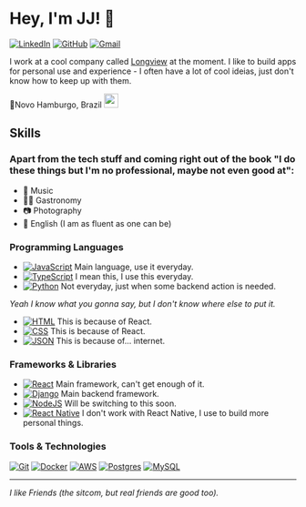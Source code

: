  # Hey, I'm JJ! 🤠
 

 [![LinkedIn](https://img.shields.io/badge/LinkedIn-%230077B5.svg?style=for-the-badge&logo=linkedin&logoColor=white)](https://www.linkedin.com/in/vitor-gerhardt-253143210/)
 [![GitHub](https://img.shields.io/badge/GitHub-%23121011.svg?style=for-the-badge&logo=github&logoColor=white)](https://github.com/londonplayer)
 [![Gmail](https://img.shields.io/badge/Gmail-D14836?style=for-the-badge&logo=gmail&logoColor=white)](mailto:jvgerhardt@gmail.com)
 

 I work at a cool company called [Longview](https://www.instagram.com/longview_tecnologia/) at the moment. I like to build apps for personal use and experience - I often have a lot of cool ideias, just don't know how to keep up with them.
 
 📍Novo Hamburgo, Brazil <img src="https://media3.giphy.com/media/v1.Y2lkPTc5MGI3NjExZmgwbXlsbGVsam96ZTc3ZXZpOG1rMXcwbTJudmI0a3hvd2ZtcDNuMyZlcD12MV9pbnRlcm5hbF9naWZfYnlfaWQmY3Q9Zw/bIqdxoOVJ2oak/giphy.gif" width="25">
   
 
 ## Skills

 ### Apart from the tech stuff and coming right out of the book "I do these things but I'm no professional, maybe not even good at": 
- 🎼 Music
- 🧑‍🍳 Gastronomy
- 📷 Photography
- 📘 English (I am as fluent as one can be)
   

 ### Programming Languages
 

 - [![JavaScript](https://img.shields.io/badge/JavaScript-F7DF1E?logo=javascript&logoColor=000)](#) Main language, use it everyday.
 - [![TypeScript](https://img.shields.io/badge/TypeScript-3178C6?logo=typescript&logoColor=fff)](#) I mean this, I use this everyday.
 - [![Python](https://img.shields.io/badge/Python-3776AB?logo=python&logoColor=fff)](#) Not everyday, just when some backend action is needed.

 _Yeah I know what you gonna say, but I don't know where else to put it._
 
 - [![HTML](https://img.shields.io/badge/HTML-%23E34F26.svg?logo=html5&logoColor=white)](#) This is because of React.
 - [![CSS](https://img.shields.io/badge/CSS-1572B6?logo=css3&logoColor=fff)](#) This is because of React.
 - [![JSON](https://img.shields.io/badge/JSON-000?logo=json&logoColor=fff)](#) This is because of... internet.
 

 ### Frameworks & Libraries
 

 - [![React](https://img.shields.io/badge/React-%2320232a.svg?logo=react&logoColor=%2361DAFB)](#) Main framework, can't get enough of it.
 - [![Django](https://img.shields.io/badge/Django-%23092E20.svg?logo=django&logoColor=white)](#) Main backend framework.
 - [![NodeJS](https://img.shields.io/badge/Node.js-6DA55F?logo=node.js&logoColor=white)](#) Will be switching to this soon. 
 - [![React Native](https://img.shields.io/badge/React_Native-%2320232a.svg?logo=react&logoColor=%2361DAFB)](#) I don't work with React Native, I use to build more personal things.
 

 ### Tools & Technologies
 

 [![Git](https://img.shields.io/badge/Git-F05032?logo=git&logoColor=fff)](#)
 [![Docker](https://img.shields.io/badge/Docker-2496ED?logo=docker&logoColor=fff)](#)
 [![AWS](https://img.shields.io/badge/AWS-%23FF9900.svg?logo=amazon-web-services&logoColor=white)](#)
 [![Postgres](https://img.shields.io/badge/Postgres-%23316192.svg?logo=postgresql&logoColor=white)](#)
 [![MySQL](https://img.shields.io/badge/MySQL-4479A1?logo=mysql&logoColor=fff)](#)
 

 ---
 

 _I like Friends (the sitcom, but real friends are good too)._
